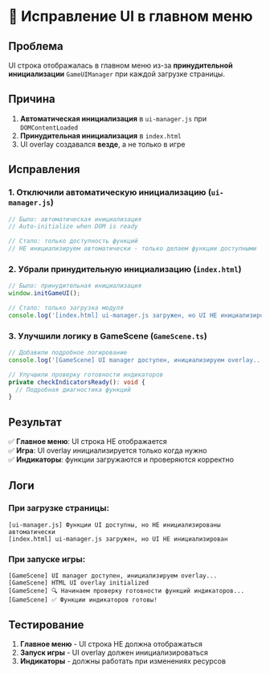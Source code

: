 # 🚨 Исправление UI в главном меню

## Проблема
UI строка отображалась в главном меню из-за **принудительной инициализации** `GameUIManager` при каждой загрузке страницы.

## Причина
1. **Автоматическая инициализация** в `ui-manager.js` при `DOMContentLoaded`
2. **Принудительная инициализация** в `index.html` 
3. UI overlay создавался **везде**, а не только в игре

## Исправления

### 1. **Отключили автоматическую инициализацию** (`ui-manager.js`)
```javascript
// Было: автоматическая инициализация
// Auto-initialize when DOM is ready

// Стало: только доступность функций
// НЕ инициализируем автоматически - только делаем функции доступными
```

### 2. **Убрали принудительную инициализацию** (`index.html`)
```javascript
// Было: принудительная инициализация
window.initGameUI();

// Стало: только загрузка модуля
console.log('[index.html] ui-manager.js загружен, но UI НЕ инициализирован');
```

### 3. **Улучшили логику в GameScene** (`GameScene.ts`)
```typescript
// Добавили подробное логирование
console.log('[GameScene] UI manager доступен, инициализируем overlay...');

// Улучшили проверку готовности индикаторов
private checkIndicatorsReady(): void {
  // Подробная диагностика функций
}
```

## Результат

✅ **Главное меню**: UI строка НЕ отображается  
✅ **Игра**: UI overlay инициализируется только когда нужно  
✅ **Индикаторы**: функции загружаются и проверяются корректно  

## Логи

### При загрузке страницы:
```
[ui-manager.js] Функции UI доступны, но НЕ инициализированы автоматически
[index.html] ui-manager.js загружен, но UI НЕ инициализирован
```

### При запуске игры:
```
[GameScene] UI manager доступен, инициализируем overlay...
[GameScene] HTML UI overlay initialized
[GameScene] 🔍 Начинаем проверку готовности функций индикаторов...
[GameScene] ✅ Функции индикаторов готовы!
```

## Тестирование

1. **Главное меню** - UI строка НЕ должна отображаться
2. **Запуск игры** - UI overlay должен инициализироваться
3. **Индикаторы** - должны работать при изменениях ресурсов
